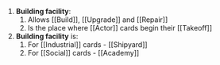 1. **Building facility**:
	1. Allows [[Build]], [[Upgrade]] and [[Repair]]
	2. Is the place where [[Actor]] cards begin their [[Takeoff]]
2. **Building facility** is:
	1. For [[Industrial]] cards - [[Shipyard]]
	2. For [[Social]] cards - [[Academy]]
